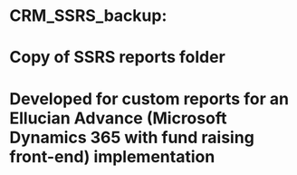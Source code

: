 # CRM_SSRS_backup:
# Copy of SSRS reports folder
# Developed for custom reports for an Ellucian Advance (Microsoft Dynamics 365 with fund raising front-end) implementation
